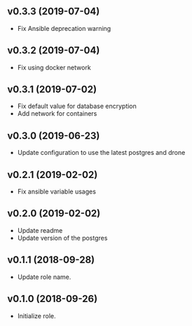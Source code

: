 ## v0.3.3 (2019-07-04)

* Fix Ansible deprecation warning

## v0.3.2 (2019-07-04)

* Fix using docker network

## v0.3.1 (2019-07-02)

* Fix default value for database encryption
* Add network for containers

## v0.3.0 (2019-06-23)

* Update configuration to use the latest postgres and drone

## v0.2.1 (2019-02-02)

* Fix ansible variable usages

## v0.2.0 (2019-02-02)

* Update readme
* Update version of the postgres

## v0.1.1 (2018-09-28)

* Update role name.

## v0.1.0 (2018-09-26)

* Initialize role.
